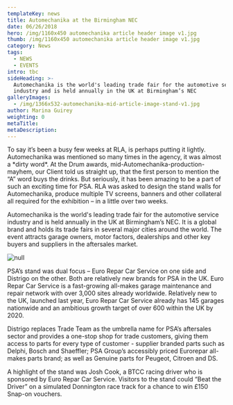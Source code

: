 ```yaml
---
templateKey: news
title: Automechanika at the Birmingham NEC
date: 06/26/2018
hero: /img/1160x450 automechanika article header image v1.jpg
thumb: /img/1160x450 automechanika article header image v1.jpg
category: News
tags:
  - NEWS
  - EVENTS
intro: tbc
sideHeading: >-
  Automechanika is the world's leading trade fair for the automotive service
  industry and is held annually in the UK at Birmingham’s NEC
galleryImages:
  - /img/1366x532-automechanika-mid-article-image-stand-v1.jpg
author: Marina Guirey
weighting: 0
metaTitle: 
metaDescription:
---
```


To say it’s been a busy few weeks at RLA, is perhaps putting it lightly. Automechanika was mentioned so many times in the agency, it was almost a \*dirty word\*. At the Drum awards, mid-Automechanika-production-mayhem, our Client told us straight up, that the first person to mention the “A” word buys the drinks. But seriously, it has been amazing to be a part of such an exciting time for PSA. RLA was asked to design the stand walls for Automechanika, produce multiple TV screens, banners and other collateral all required for the exhibition – in a little over two weeks.

Automechanika is the world's leading trade fair for the automotive service industry and is held annually in the UK at Birmingham’s NEC. It is a global brand and holds its trade fairs in several major cities around the world. The event attracts garage owners, motor factors, dealerships and other key buyers and suppliers in the aftersales market.

![null](/img/1366x532-automechanika-mid-article-image-a-v1.jpg)

PSA’s stand was dual focus – Euro Repar Car Service on one side and Distrigo on the other. Both are relatively new brands for PSA in the UK. Euro Repar Car Service is a fast-growing all-makes garage maintenance and repair network with over 3,000 sites already worldwide. Relatively new to the UK, launched last year, Euro Repar Car Service already has 145 garages nationwide and an ambitious growth target of over 600 within the UK by 2020.

Distrigo replaces Trade Team as the umbrella name for PSA’s aftersales sector and provides a one-stop shop for trade customers, giving them access to parts for every type of customer - supplier branded parts such as Delphi, Bosch and Shaeffler; PSA Group’s accessibly priced Eurorepar all-makes parts brand; as well as Genuine parts for Peugeot, Citroen and DS.

A highlight of the stand was Josh Cook, a BTCC racing driver who is sponsored by Euro Repar Car Service. Visitors to the stand could “Beat the Driver” on a simulated Donnington race track for a chance to win £150 Snap-on vouchers.
